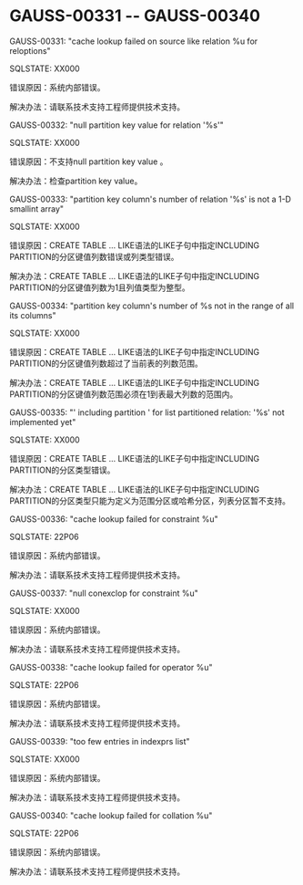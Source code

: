 # GAUSS-00331 -- GAUSS-00340<a name="ZH-CN_TOPIC_0302073239"></a>

GAUSS-00331: "cache lookup failed on source like relation %u for reloptions"

SQLSTATE: XX000

错误原因：系统内部错误。

解决办法：请联系技术支持工程师提供技术支持。

GAUSS-00332: "null partition key value for relation '%s'"

SQLSTATE: XX000

错误原因：不支持null partition key value 。

解决办法：检查partition key value。

GAUSS-00333: "partition key column's number of relation '%s' is not a 1-D smallint array"

SQLSTATE: XX000

错误原因：CREATE TABLE ... LIKE语法的LIKE子句中指定INCLUDING PARTITION的分区键值列数错误或列类型错误。

解决办法：CREATE TABLE ... LIKE语法的LIKE子句中指定INCLUDING PARTITION的分区键值列数为1且列值类型为整型。

GAUSS-00334: "partition key column's number of %s not in the range of all its columns"

SQLSTATE: XX000

错误原因：CREATE TABLE ... LIKE语法的LIKE子句中指定INCLUDING PARTITION的分区键值列数超过了当前表的列数范围。

解决办法：CREATE TABLE ... LIKE语法的LIKE子句中指定INCLUDING PARTITION的分区键值列数范围必须在1到表最大列数的范围内。

GAUSS-00335: "' including partition ' for list partitioned relation: '%s' not implemented yet"

SQLSTATE: XX000

错误原因：CREATE TABLE ... LIKE语法的LIKE子句中指定INCLUDING PARTITION的分区类型错误。

解决办法：CREATE TABLE ... LIKE语法的LIKE子句中指定INCLUDING PARTITION的分区类型只能为定义为范围分区或哈希分区，列表分区暂不支持。

GAUSS-00336: "cache lookup failed for constraint %u"

SQLSTATE: 22P06

错误原因：系统内部错误。

解决办法：请联系技术支持工程师提供技术支持。

GAUSS-00337: "null conexclop for constraint %u"

SQLSTATE: XX000

错误原因：系统内部错误。

解决办法：请联系技术支持工程师提供技术支持。

GAUSS-00338: "cache lookup failed for operator %u"

SQLSTATE: 22P06

错误原因：系统内部错误。

解决办法：请联系技术支持工程师提供技术支持。

GAUSS-00339: "too few entries in indexprs list"

SQLSTATE: XX000

错误原因：系统内部错误。

解决办法：请联系技术支持工程师提供技术支持。

GAUSS-00340: "cache lookup failed for collation %u"

SQLSTATE: 22P06

错误原因：系统内部错误。

解决办法：请联系技术支持工程师提供技术支持。

